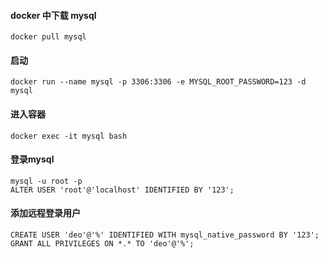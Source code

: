 #### docker 中下载 mysql
```docker pull mysql```

#### 启动
```docker run --name mysql -p 3306:3306 -e MYSQL_ROOT_PASSWORD=123 -d mysql```

#### 进入容器
```docker exec -it mysql bash```

#### 登录mysql
```mysql
mysql -u root -p
ALTER USER 'root'@'localhost' IDENTIFIED BY '123';
```

#### 添加远程登录用户
```mysql
CREATE USER 'deo'@'%' IDENTIFIED WITH mysql_native_password BY '123';
GRANT ALL PRIVILEGES ON *.* TO 'deo'@'%';
```